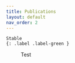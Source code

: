 ```yaml
---
title: Publications
layout: default
nav_order: 2
---
```



<dl>
  <dt>

    Stable 
    {: .label .label-green }
    
  </dt>
  <dd>Test</dd>
</dl>
